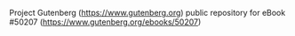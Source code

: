 Project Gutenberg (https://www.gutenberg.org) public repository for
eBook #50207 (https://www.gutenberg.org/ebooks/50207)

